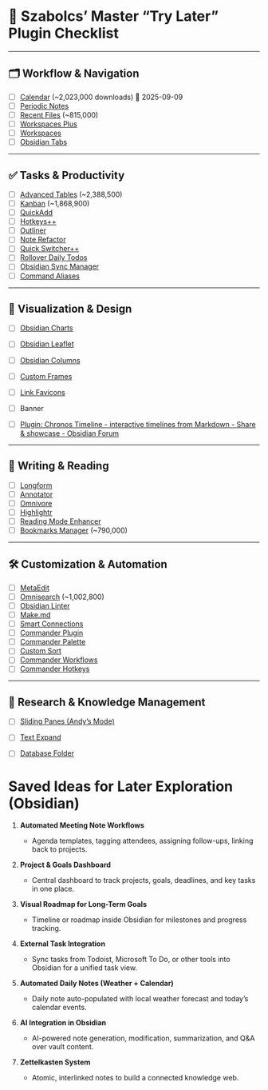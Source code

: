 # 📌 Szabolcs’ Master “Try Later” Plugin Checklist

---

## 🗂️ Workflow & Navigation
- [ ] [Calendar](https://obsidian.md/plugins?id=calendar) (~2,023,000 downloads)  📅 2025-09-09 
- [ ] [Periodic Notes](https://obsidian.md/plugins?id=periodic-notes)  
- [ ] [Recent Files](https://obsidian.md/plugins?id=recent-files-obsidian) (~815,000)  
- [ ] [Workspaces Plus](https://obsidian.md/plugins?id=workspaces-plus)  
- [ ] [Workspaces](https://obsidian.md/plugins?id=workspaces)  
- [ ] [Obsidian Tabs](https://obsidian.md/plugins?id=obsidian-tabs)  

---

## ✅ Tasks & Productivity
- [ ] [Advanced Tables](https://obsidian.md/plugins?id=obsidian-advanced-tables) (~2,388,500)
- [ ] [Kanban](https://obsidian.md/plugins?id=obsidian-kanban) (~1,868,900)  
- [ ] [QuickAdd](https://obsidian.md/plugins?id=quickadd)  
- [ ] [Hotkeys++](https://obsidian.md/plugins?id=hotkeysplus-obsidian)  
- [ ] [Outliner](https://obsidian.md/plugins?id=obsidian-outliner)  
- [ ] [Note Refactor](https://obsidian.md/plugins?id=note-refactor-obsidian)  
- [ ] [Quick Switcher++](https://obsidian.md/plugins?id=quick-switcher-plus)  
- [ ] [Rollover Daily Todos](https://obsidian.md/plugins?id=obsidian-rollover-daily-todos)  
- [ ] [Obsidian Sync Manager](https://obsidian.md/plugins?id=obsidian-sync-manager)  
- [ ] [Command Aliases](https://obsidian.md/plugins?id=command-alias)  

---

## 🎨 Visualization & Design
- [ ] [Obsidian Charts](https://obsidian.md/plugins?id=obsidian-charts)  
- [ ] [Obsidian Leaflet](https://obsidian.md/plugins?id=obsidian-leaflet-plugin)  
- [ ] [Obsidian Columns](https://obsidian.md/plugins?id=obsidian-columns)  
- [ ] [Custom Frames](https://obsidian.md/plugins?id=obsidian-custom-frames)  
- [ ] [Link Favicons](https://obsidian.md/plugins?id=link-favicons)  
- [ ] Banner 
- [ ] [Plugin: Chronos Timeline - interactive timelines from Markdown - Share & showcase - Obsidian Forum](https://forum.obsidian.md/t/plugin-chronos-timeline-interactive-timelines-from-markdown/92508?utm_source=chatgpt.com)


---

## 📝 Writing & Reading
- [ ] [Longform](https://obsidian.md/plugins?id=longform)  
- [ ] [Annotator](https://obsidian.md/plugins?id=obsidian-annotator)  
- [ ] [Omnivore](https://obsidian.md/plugins?id=obsidian-omnivore)  
- [ ] [Highlightr](https://obsidian.md/plugins?id=obsidian-highlightr-plugin)  
- [ ] [Reading Mode Enhancer](https://obsidian.md/plugins?id=obsidian-reading-mode-enhancer)  
- [ ] [Bookmarks Manager](https://obsidian.md/plugins?id=obsidian-bookmarks-manager) (~790,000)  

---

## 🛠️ Customization & Automation
- [ ] [MetaEdit](https://obsidian.md/plugins?id=metaedit)  
- [ ] [Omnisearch](https://obsidian.md/plugins?id=omnisearch) (~1,002,800)  
- [ ] [Obsidian Linter](https://obsidian.md/plugins?id=obsidian-linter)  
- [ ] [Make.md](https://obsidian.md/plugins?id=make-md)  
- [ ] [Smart Connections](https://obsidian.md/plugins?id=smart-connections)  
- [ ] [Commander Plugin](https://obsidian.md/plugins?id=obsidian-commander)  
- [ ] [Commander Palette](https://obsidian.md/plugins?id=commander-palette)  
- [ ] [Custom Sort](https://obsidian.md/plugins?id=custom-sort)  
- [ ] [Commander Workflows](https://obsidian.md/plugins?id=commander-workflows)  
- [ ] [Commander Hotkeys](https://obsidian.md/plugins?id=commander-hotkeys)  

---

## 📖 Research & Knowledge Management
- [ ] [Sliding Panes (Andy’s Mode)](https://obsidian.md/plugins?id=obsidian-sliding-panes)  
- [ ] [Text Expand](https://obsidian.md/plugins?id=text-expand)  
- [ ] [Database Folder](https://obsidian.md/plugins?id=obsidian-database-folder)  


# Saved Ideas for Later Exploration (Obsidian)

1. **Automated Meeting Note Workflows**
    
    - Agenda templates, tagging attendees, assigning follow-ups, linking back to projects.
        
2. **Project & Goals Dashboard**
    
    - Central dashboard to track projects, goals, deadlines, and key tasks in one place.
        
3. **Visual Roadmap for Long-Term Goals**
    
    - Timeline or roadmap inside Obsidian for milestones and progress tracking.
        
4. **External Task Integration**
    
    - Sync tasks from Todoist, Microsoft To Do, or other tools into Obsidian for a unified task view.
        
5. **Automated Daily Notes (Weather + Calendar)**
    
    - Daily note auto-populated with local weather forecast and today’s calendar events.
        
6. **AI Integration in Obsidian**
    
    - AI-powered note generation, modification, summarization, and Q&A over vault content.
        
7. **Zettelkasten System**
    
    - Atomic, interlinked notes to build a connected knowledge web.